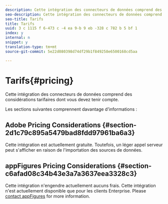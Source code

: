 ```yaml
---
description: Cette intégration des connecteurs de données comprend des considérations tarifaires dont vous devez tenir compte.
seo-description: Cette intégration des connecteurs de données comprend des considérations tarifaires dont vous devez tenir compte.
seo-title: Tarifs
title: Tarifs
uuid: 3 c 1115 f 6-473 c -4 ea 9-b 9 eb -328 c 782 b 5 bf 1
index: y
internal: n
snippet: y
translation-type: tm+mt
source-git-commit: 5e22d080398d74df29b1f849258e6500168cd5aa

---
```



# Tarifs{#pricing}

Cette intégration des connecteurs de données comprend des considérations tarifaires dont vous devez tenir compte.

Les sections suivantes comprennent davantage d’informations :

## Adobe Pricing Considerations {#section-2d1c79c895a5479bad8fdd97961ba6a3}

Cette intégration est actuellement gratuite. Toutefois, un léger appel serveur peut s'afficher en raison de l'importation des sources de données.

## appFigures Pricing Considerations {#section-c6afad08c34b43e3a7a3637eea3328c3}

Cette intégration n'engendre actuellement aucuns frais. Cette intégration n'est actuellement disponible que pour les clients Enterprise. Please [contact appFigures](https://appfigures.com/support/contact) for more information.
